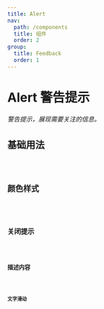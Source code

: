 ```yaml
---
title: Alert
nav:
  path: /components
  title: 组件
  order: 2
group:
  title: Feedback
  order: 1
---
```


# Alert 警告提示

###### 警告提示，展现需要关注的信息。

## 基础用法

<code src="./demo/basic.tsx" />

## 颜色样式

<code src="./demo/color.tsx" />

## 关闭提示

<code src="./demo/close.tsx" />

## 描述内容

<code src="./demo/description.tsx" />

## 文字滑动

<code src="./demo/slide.tsx" />

<API src="./index.tsx" />
